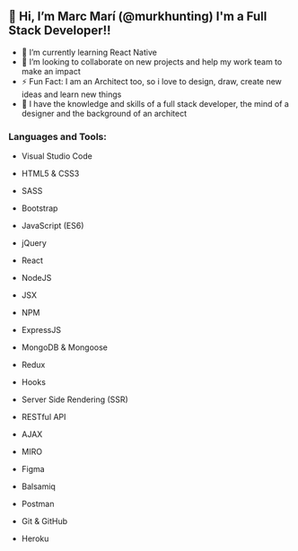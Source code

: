 <h2>👋 Hi, I’m Marc Marí (@murkhunting)
I'm a Full Stack Developer!!</h2>

- 🌱 I’m currently learning React Native 
- 🥅 I’m looking to collaborate on new projects and help my work team to make an impact
- ⚡ Fun Fact: I am an Architect too, so i love to design, draw, create new ideas and learn new things
- 💞️ I have the knowledge and skills of a full stack developer, the mind of a designer and the background of an architect

<h3>Languages and Tools:</h3>

  -  Visual Studio Code
  
  -  HTML5 & CSS3
  
  -  SASS
  
  -  Bootstrap
  
  -  JavaScript (ES6)
  
  -  jQuery
  
  -  React
  
  -  NodeJS
  
  -  JSX
  
  -  NPM
  
  -  ExpressJS
  
  -  MongoDB & Mongoose
  -  Redux
  -  Hooks
  -  Server Side Rendering (SSR)
  -  RESTful API
  -  AJAX
  -  MIRO
  -  Figma
  -  Balsamiq
  -  Postman
  -  Git & GitHub
  -  Heroku
